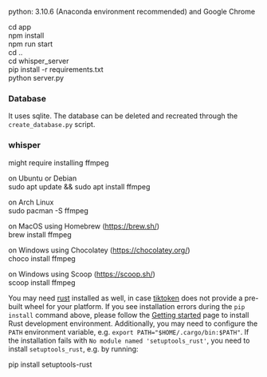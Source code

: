 python: 3.10.6 (Anaconda environment recommended) and Google Chrome

cd app  
npm install  
npm run start  
cd ..  
cd whisper_server  
pip install -r requirements.txt  
python server.py  

### Database

It uses sqlite. The database can be deleted and recreated through the `create_database.py` script.

### whisper

might require installing ffmpeg  

on Ubuntu or Debian  
sudo apt update && sudo apt install ffmpeg  

on Arch Linux  
sudo pacman -S ffmpeg  

on MacOS using Homebrew (https://brew.sh/)  
brew install ffmpeg  

on Windows using Chocolatey (https://chocolatey.org/)  
choco install ffmpeg  

on Windows using Scoop (https://scoop.sh/)  
scoop install ffmpeg  

You may need [rust](http://rust-lang.org/) installed as well, in case [tiktoken](https://github.com/openai/tiktoken) does not provide a pre-built wheel for your platform. If you see installation errors during the `pip install` command above, please follow the [Getting started](https://www.rust-lang.org/learn/get-started) page to install Rust development environment. Additionally, you may need to configure the `PATH` environment variable, e.g. `export PATH="$HOME/.cargo/bin:$PATH"`. If the installation fails with `No module named 'setuptools_rust'`, you need to install `setuptools_rust`, e.g. by running:  

pip install setuptools-rust